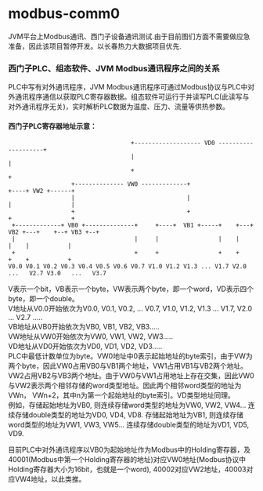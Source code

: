 # modbus-comm0
JVM平台上Modbus通讯、西门子设备通讯测试.由于目前图们方面不需要做应急准备，因此该项目暂停开发。以长春热力大数据项目优先.
### 西门子PLC、组态软件、JVM Modbus通讯程序之间的关系
PLC中写有对外通讯程序，JVM Modbus通讯程序可通过Modbus协议与PLC中对外通讯程序通信以获取PLC寄存器数据。组态软件可运行于并读写PLC(此读写与对外通讯程序无关)，实时解析PLC数据为温度、压力、流量等供热参数。
#### 西门子PLC寄存器地址示意：
```
                                   +------------------- VD0 --------------------+
                                   |                                            |
                                   +                                            +
                  +-------------- VW0 -------------+                    +----+ VW2 +------+
                  |                                |                    |                 |
                  +                                +                    +                 +
 +-------------+ VB0 +--------------+     +----+  VB1 +-----+    +---+ VB2 +---+    +--+ VB3 +--+
 |                                  |     |                 |    |             |    |           |
 +                                  +     +                 +    +             +    +           +
V0.0 V0.1 V0.2 V0.3 V0.4 V0.5 V0.6 V0.7 V1.0 V1.2 V1.3 ... V1.7 V2.0   ...   V2.7 V3.0   ...   V3.7

```
V表示一个bit，VB表示一个byte，VW表示两个byte，即一个word，VD表示四个byte，即一个double。  
V地址从V0.0开始依次为V0.0, V0.1, V0.2, ... V0.7, V1.0, V1.2, V1.3 ... V1.7, V2.0 ... V2.7 .....  
VB地址从VB0开始依次为VB0, VB1, VB2, VB3.....  
VW地址从VW0开始依次为VW0, VW1, VW2, VW3.....  
VD地址从VD0开始依次为VD0, VD1, VD2, VD3.....  
PLC中最低计数单位为byte。VW0地址中0表示起始地址的byte索引，由于VW为两个byte，因此VW0占用VB0与VB1两个地址，VW1占用VB1与VB2两个地址。VW2占用VB2与VB3两个地址。由于VW0与VW1占用地址上存在交集，因此VW0与VW2表示两个相邻存储的word类型地址。因此两个相邻word类型的地址为VWn， VWn+2，其中n为第一个起始地址的byte索引。VD类型地址同理。  
例如，存储起始地址为VB0, 则连续存储word类型的地址为VW0, VW2, VW4... 连续存储double类型的地址为VD0, VD4, VD8. 存储起始地址为VB1, 则连续存储word类型的地址为VW1, VW3, VW5... 连续存储double类型的地址为VD1, VD5, VD9.

目前PLC中对外通讯程序以VB0为起始地址作为Modbus中的Holding寄存器，及40001(Modbus中第一个Holding寄存器的地址)对应VW0地址(Modbus协议中Holding寄存器大小为16bit，也就是一个word), 40002对应VW2地址，40003对应VW4地址，以此类推。
